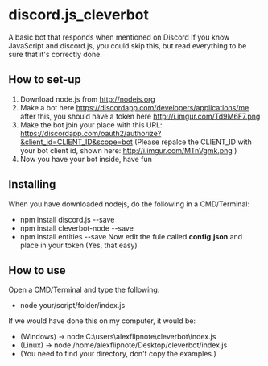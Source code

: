 # discord.js_cleverbot
A basic bot that responds when mentioned on Discord
If you know JavaScript and discord.js, you could skip this, but read everything to be sure that it's correctly done.

## How to set-up
1. Download node.js from http://nodejs.org
2. Make a bot here https://discordapp.com/developers/applications/me after this, you should have a token here http://i.imgur.com/Td9M6F7.png
3. Make the bot join your place with this URL: https://discordapp.com/oauth2/authorize?&client_id=CLIENT_ID&scope=bot (Please repalce the CLIENT_ID with your bot client id, shown here: http://i.imgur.com/MTnVgmk.png )
4. Now you have your bot inside, have fun

## Installing
When you have downloaded nodejs, do the following in a CMD/Terminal:
- npm install discord.js --save
- npm install cleverbot-node --save
- npm install entities --save
Now edit the fule called **config.json** and place in your token (Yes, that easy)

## How to use
Open a CMD/Terminal and type the following:
- node your/script/folder/index.js

If we would have done this on my computer, it would be:
- (Windows) -> node C:\users\alexflipnote\cleverbot\index.js
- (Linux) -> node /home/alexflipnote/Desktop/cleverbot/index.js
- (You need to find your directory, don't copy the examples.)
